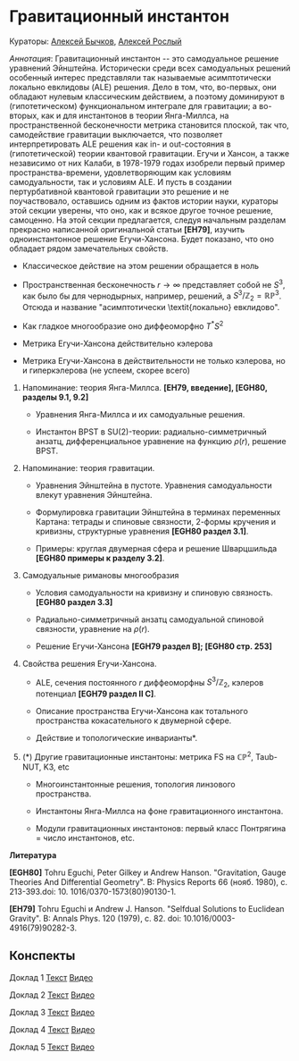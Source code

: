 # Гравитационный инстантон

Кураторы: [Алексей Бычков](mailto:byalst@gmail.com), [Алексей Рослый](mailto:rosly@itep.ru )

*Аннотация*: Гравитационный инстантон -- это самодуальное решение уравнений Эйнштейна. 
Исторически среди всех самодуальных решений особенный интерес представляли так называемые асимптотически локально евклидовы (ALE) решения.
Дело в том, что, во-первых, они обладают нулевым классическим действием, а поэтому доминируют в (гипотетическом) функциональном интеграле для гравитации; а во-вторых, как и для инстантонов в теории Янга-Миллса, на пространственной бесконечности метрика становится плоской, так что, самодействие гравитации выключается, что позволяет интерпретировать ALE решения как in- и out-состояния в (гипотетической) теории квантовой гравитации.
Егучи и Хансон, а также независимо от них Калаби, в 1978-1979 годах изобрели первый пример пространства-времени, удовлетворяющим как условиям самодуальности, так и условиям ALE.
И пусть в создании пертурбативной квантовой гравитации это решение и не поучаствовало, оставшись одним из фактов истории науки, кураторы этой секции уверены, что оно, как и всякое другое точное решение, самоценно. 
На этой секции предлагается, следуя начальным разделам прекрасно написанной оригинальной статьи **[EH79]**, изучить одноинстантонное решение Егучи-Хансона. Будет показано, что оно обладает рядом замечательных свойств.

  - Классическое действие на этом решении обращается в ноль
  
  - Пространственная бесконечность $r\rightarrow\infty$ представляет собой не $S^3$, как было бы для чернодырных, например, решений, а $S^3/\mathbb{Z}_2 = \mathbb{RP}^3$. Отсюда и название "асимптотически \textit{локально} евклидово".
  
  - Как гладкое многообразие оно диффеоморфно $T^*S^2$
	
  - Метрика Егучи-Хансона действительно кэлерова
  
  - Метрика Егучи-Хансона в действительности не только кэлерова, но и гиперкэлерова (не успеем, скорее всего)

1. Напоминание: теория Янга-Миллса.  **[EH79, введение],  [EGH80, разделы 9.1, 9.2]**

    - Уравнения Янга-Миллса и их самодуальные решения.
  
    - Инстантон BPST в $\mathrm{SU}(2)$-теории: радиально-симметричный анзатц, дифференциальное уравнение на функцию $\rho(r)$, решение BPST.

2. Напоминание: теория гравитации.

    - Уравнения Эйнштейна в пустоте. Уравнения самодуальности влекут уравнения Эйнштейна.
  
    - Формулировка гравитации Эйнштейна в терминах переменных Картана: тетрады и спиновые связности, 2-формы кручения и кривизны, структурные уравнения **[EGH80 раздел 3.1]**.

    - Примеры: круглая двумерная сфера и решение Шварцшильда **[EGH80 примеры к разделу 3.2]**. 

3. Самодуальные римановы многообразия

    - Условия самодуальности на кривизну и спиновую связность. **[EGH80 раздел 3.3]**

    - Радиально-симметричный анзатц самодуальной спиновой связности, уравнение на $\rho(r)$.

    - Решение Егучи-Хансона **[EGH79 раздел B]; [EGH80 стр. 253]**

4. Свойства решения Егучи-Хансона.

    - ALE, сечения постоянного $r$ диффеоморфны $S^3/\mathbb{Z}_2$, кэлеров потенциал **[EGH79 раздел II С]**.
  
    - Описание пространства Егучи-Хансона как тотального пространства кокасательного к двумерной сфере.
  
    - Действие и топологические инварианты*.
  
5. (*) Другие гравитационные инстантоны: метрика FS на $\mathbb{CP}^2$, Taub-NUT, K3, etc

    - Многоинстантонные решения, топология линзового пространства.
  
    - Инстантоны Янга-Миллса на фоне гравитационного инстантона.
  
    - Модули гравитационных инстантонов: первый класс Понтрягина = число инстантонов, etc.

**Литература**

  **[EGH80]** Tohru Eguchi, Peter Gilkey и Andrew Hanson.  "Gravitation, Gauge Theories And
Differential Geometry". В: Physics Reports 66 (нояб. 1980), с. 213-393.doi: 10.
1016/0370-1573(80)90130-1.

  **[EH79]** Tohru Eguchi и Andrew J. Hanson. "Selfdual Solutions to Euclidean Gravity". В:
Annals Phys. 120 (1979), с. 82.
 doi: 10.1016/0003-4916(79)90282-3.

 ## Конспекты
 
Доклад 1 [Текст](https://drive.google.com/file/d/1Ci3apMtVNEmm2lvWcsbRXoUExuJgwa5n/view?usp=drive_link) [Видео]()

Доклад 2 [Текст]() [Видео](https://youtu.be/zWVVCb_jUJI?si=XHNIf6l0ZqM6xk2u)

Доклад 3 [Текст]() [Видео](https://youtu.be/Ih5NgXBuDfk?si=96HyqR2r0nzLXNbo)

Доклад 4 [Текст]() [Видео](https://youtu.be/Rw85OgbD6WA?si=DE4qSLp5VIMD9LbC)

Доклад 5 [Текст]() [Видео]()
